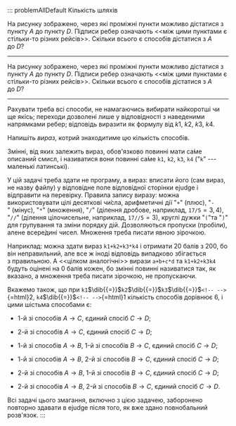 ::: problemAllDefault
Кількість шляхів

На рисунку зображено, через якi промiжнi пункти можливо дiстатися з
пункту $A$ до пункту $D$. Пiдписи ребер означають \<\<мiж цими пунктами
є стiльки-то рiзних рейсiв\>\>. Скiльки всього є способiв дiстатися
з $A$ до $D$?

  ------------------------------------------------------------------------------------------------------------------------------------------------------------------------------------------------------------------------------- --
  На рисунку зображено, через якi промiжнi пункти можливо дiстатися з пункту $A$ до пункту $D$. Пiдписи ребер означають \<\<мiж цими пунктами є стiльки-то рiзних рейсiв\>\>. Скiльки всього є способiв дiстатися з $A$ до $D$?   
  ------------------------------------------------------------------------------------------------------------------------------------------------------------------------------------------------------------------------------- --

Рахувати треба всi способи, не намагаючись вибирати найкоротшi чи ще
якiсь; переходи дозволенi лише у вiдповiдностi з наведеними напрямками
ребер; вiдповiдь виразити як формулу вiд $k1$, $k2$, $k3$, $k4$.

Напишіть *вираз*, котрий знаходитиме цю кількість способів.

Змінні, від яких залежить вираз, обов'язково повинні мати са́ме описаний
смисл, і називатися вони повинні са́ме `k1`, `k2`, `k3`, `k4` ("`k`" ---
маленькі латинські).

У цій задачі треба здати не програму, а вираз: вписати його (сам вираз,
не назву файлу) у відповідне поле відповідної сторінки ejudge і
відправити на перевірку. Правила запису виразу: можна використовувати
цілі десяткові чи́сла, арифметичні дії "`+`" (плюс), "`-`" (мінус),
"`*`" (множення), "`/`" (ділення дробове, наприклад, `17/5`${=}3{,}4$),
"`//`" (ділення цілочисельне, наприклад, `17//5`${=}3$), круглі дужки
"`(`"та "`)`" для групування та зміни порядку дій. Дозволяються пропуски
(пробіли), алене всере́дині чисел. Множення треба писати явною зірочкою.

Наприклад: можна здати вираз `k1+k2+k3*k4` і отримати 20 балів з 200, бо
він неправильний, але все ж іноді відповідь випадково збігається
з правильною. А \<\<цілком аналогічні\>\> вирази `a+b+c*d` та
`k1+k2+k3k4` будуть оцінені на 0 балів кожен, бо змінні повинні
називатися так, як вказано, а множення треба писати зірочкою,
не пропускаючи.

Вкажемо також, що при
`k1`$\dib{{=}}$`k2`$\dib{{=}}$`k3`$\dib{{=}}$`<!-- -->`{=html}2,
`k4`$\dib{{=}}$`<!-- -->`{=html}1 кількість способів дорівнює 6, і цими
шістьма способами є:

-   1-й зі способів $A{\to}C$, єдиний спосіб $C{\to}D$;

-   2-й зі способів $A{\to}C$, єдиний спосіб $C{\to}D$;

-   1-й зі способів $A{\to}B$, 1-й зі способів $B{\to}C$, єдиний спосіб
    $C{\to}D$;

-   1-й зі способів $A{\to}B$, 2-й зі способів $B{\to}C$, єдиний спосіб
    $C{\to}D$;

-   2-й зі способів $A{\to}B$, 1-й зі способів $B{\to}C$, єдиний спосіб
    $C{\to}D$;

-   2-й зі способів $A{\to}B$, 2-й зі способів $B{\to}C$, єдиний спосіб
    $C{\to}D$.

Всі задачі цього змагання, включно з цією задачею, заборонено повторно
здавати в ejudge після того, як вже здано повнобальний розв'язок.
:::
